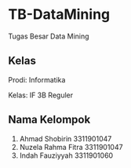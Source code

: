 # TB-DataMining
Tugas Besar Data Mining

## Kelas
Prodi:  Informatika

Kelas:  IF 3B Reguler

## Nama Kelompok
1. Ahmad Shobirin      3311901047
2. Nuzela Rahma Fitra  3311901047
3. Indah Fauziyyah     3311901060
